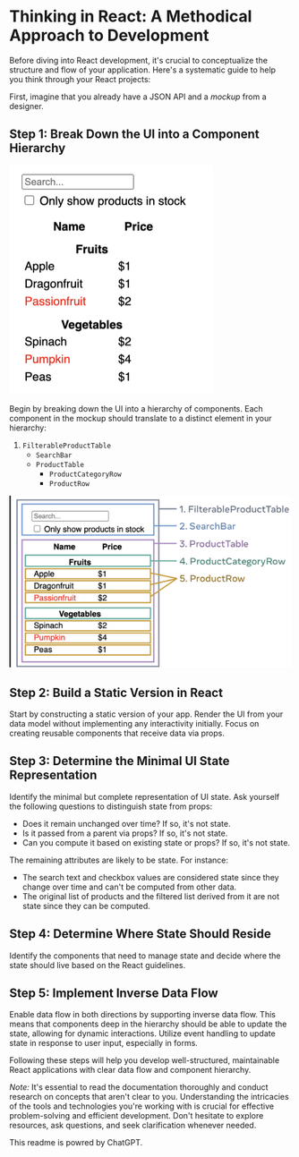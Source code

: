 # Thinking in React: A Methodical Approach to Development

Before diving into React development, it's crucial to conceptualize the structure and flow of your application. Here's a systematic guide to help you think through your React projects:

First, imagine that you already have a JSON API and a _mockup_ from a designer.

## Step 1: Break Down the UI into a Component Hierarchy

![mockup](image-1.png)

Begin by breaking down the UI into a hierarchy of components. Each component in the mockup should translate to a distinct element in your hierarchy:

1. `FilterableProductTable`
    - `SearchBar`
    - `ProductTable`
        - `ProductCategoryRow`
        - `ProductRow`

![ui in componets](image.png)

## Step 2: Build a Static Version in React

Start by constructing a static version of your app. Render the UI from your data model without implementing any interactivity initially. Focus on creating reusable components that receive data via props.

## Step 3: Determine the Minimal UI State Representation

Identify the minimal but complete representation of UI state. Ask yourself the following questions to distinguish state from props:

- Does it remain unchanged over time? If so, it's not state.
- Is it passed from a parent via props? If so, it's not state.
- Can you compute it based on existing state or props? If so, it's not state.

The remaining attributes are likely to be state. For instance:
- The search text and checkbox values are considered state since they change over time and can't be computed from other data.
- The original list of products and the filtered list derived from it are not state since they can be computed.

## Step 4: Determine Where State Should Reside

Identify the components that need to manage state and decide where the state should live based on the React guidelines.

## Step 5: Implement Inverse Data Flow

Enable data flow in both directions by supporting inverse data flow. This means that components deep in the hierarchy should be able to update the state, allowing for dynamic interactions. Utilize event handling to update state in response to user input, especially in forms.

Following these steps will help you develop well-structured, maintainable React applications with clear data flow and component hierarchy.

_Note:_ It's essential to read the documentation thoroughly and conduct research on concepts that aren't clear to you. Understanding the intricacies of the tools and technologies you're working with is crucial for effective problem-solving and efficient development. Don't hesitate to explore resources, ask questions, and seek clarification whenever needed.

This readme is powred by ChatGPT.